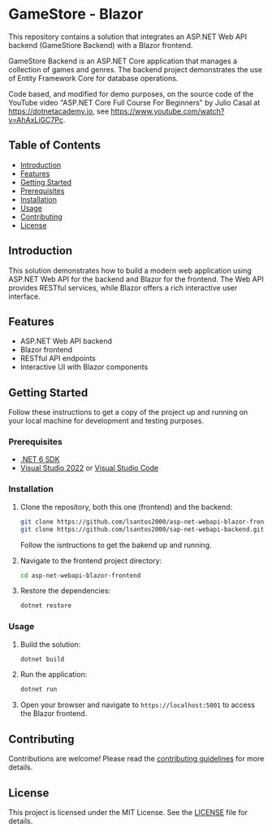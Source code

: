 # GameStore - Blazor

This repository contains a solution that integrates an ASP.NET Web API backend (GameStiore Backend) with a Blazor frontend.

GameStore Backend is an ASP.NET Core application that manages a collection of games and genres. The backend project demonstrates the use of Entity Framework Core for database operations. 

Code based, and modified for demo purposes, on the source code of the YouTube video "ASP.NET Core Full Course For Beginners" by Julio Casal at https://dotnetacademy.io, see https://www.youtube.com/watch?v=AhAxLiGC7Pc.


## Table of Contents

- [Introduction](#introduction)
- [Features](#features)
- [Getting Started](#getting-started)
- [Prerequisites](#prerequisites)
- [Installation](#installation)
- [Usage](#usage)
- [Contributing](#contributing)
- [License](#license)

## Introduction

This solution demonstrates how to build a modern web application using ASP.NET Web API for the backend and Blazor for the frontend. The Web API provides RESTful services, while Blazor offers a rich interactive user interface.

## Features

- ASP.NET Web API backend
- Blazor frontend
- RESTful API endpoints
- Interactive UI with Blazor components

## Getting Started

Follow these instructions to get a copy of the project up and running on your local machine for development and testing purposes.

### Prerequisites

- [.NET 6 SDK](https://dotnet.microsoft.com/download/dotnet/6.0)
- [Visual Studio 2022](https://visualstudio.microsoft.com/vs/) or [Visual Studio Code](https://code.visualstudio.com/)

### Installation

1. Clone the repository, both this one (frontend) and the backend:
    ```sh
    git clone https://github.com/lsantos2000/asp-net-webapi-blazor-frontend.git
    git clone https://github.com/lsantos2000/sap-net-webapi-backend.git
    ```

    Follow the isntructions to get the bakend up and running.
    
2. Navigate to the frontend project directory:
    ```sh
    cd asp-net-webapi-blazor-frontend
    ```
3. Restore the dependencies:
    ```sh
    dotnet restore
    ```

### Usage

1. Build the solution:
    ```sh
    dotnet build
    ```
2. Run the application:
    ```sh
    dotnet run
    ```
3. Open your browser and navigate to `https://localhost:5001` to access the Blazor frontend.

## Contributing

Contributions are welcome! Please read the [contributing guidelines](CONTRIBUTING.md) for more details.

## License

This project is licensed under the MIT License. See the [LICENSE](LICENSE) file for details.